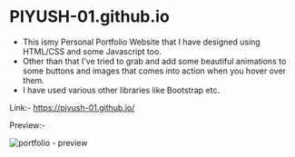 # PIYUSH-01.github.io

- This ismy Personal Portfolio Website that I have designed using HTML/CSS and some Javascript too.
- Other than that I've tried to grab and add some beautiful animations to some buttons and images that comes into action when you hover over them.
- I have used various other libraries like Bootstrap etc.

Link:- https://piyush-01.github.io/

Preview:- 

![portfolio - preview](https://user-images.githubusercontent.com/52041719/124130920-e7953200-da9c-11eb-88b3-dea650193744.gif)
